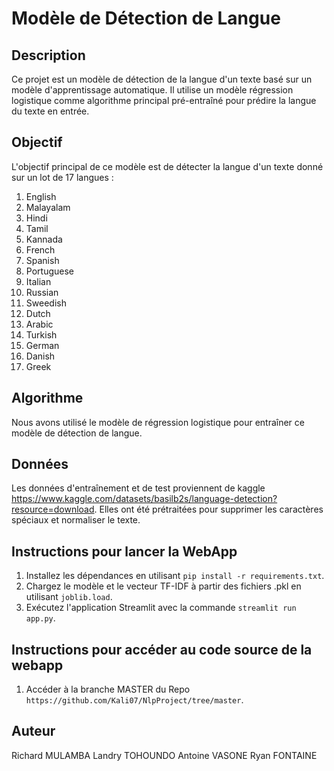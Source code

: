 # Modèle de Détection de Langue

## Description
Ce projet est un modèle de détection de la langue d'un texte basé sur un modèle d'apprentissage automatique. Il utilise un modèle régression logistique comme algorithme principal pré-entraîné pour prédire la langue du texte en entrée.

## Objectif
L'objectif principal de ce modèle est de détecter la langue d'un texte donné sur un lot de 17 langues : 

1) English
2) Malayalam
3) Hindi
4) Tamil
5) Kannada
6) French
7) Spanish
8) Portuguese
9) Italian
10) Russian
11) Sweedish
12) Dutch
13) Arabic
14) Turkish
15) German
16) Danish
17) Greek


## Algorithme
Nous avons utilisé le modèle de régression logistique pour entraîner ce modèle de détection de langue.

## Données
Les données d'entraînement et de test proviennent de kaggle https://www.kaggle.com/datasets/basilb2s/language-detection?resource=download. 
Elles ont été prétraitées pour supprimer les caractères spéciaux et normaliser le texte.

## Instructions pour lancer la WebApp
1. Installez les dépendances en utilisant `pip install -r requirements.txt`.
2. Chargez le modèle et le vecteur TF-IDF à partir des fichiers .pkl en utilisant `joblib.load`.
3. Exécutez l'application Streamlit avec la commande `streamlit run app.py`.

## Instructions pour accéder au code source de la webapp
1. Accéder à la branche MASTER du Repo `https://github.com/Kali07/NlpProject/tree/master`.


## Auteur
Richard MULAMBA
Landry TOHOUNDO
Antoine VASONE
Ryan FONTAINE


